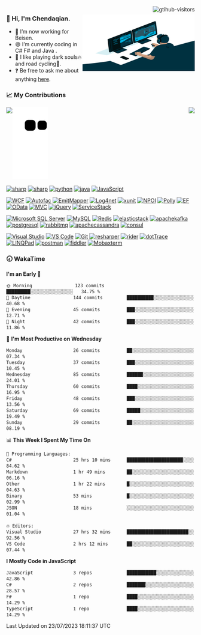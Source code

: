 <a href="https://visitor-badge.laobi.icu/">
    <img align="right" src="https://visitor-badge.laobi.icu/badge?page_id=Chendaqian.Chendaqian" alt="gtihub-visitors" />
</a>

<div>

<img align="right" alt="GIF" src="https://raw.githubusercontent.com/ChenDaqian/ChenDaqian/main/assets/code.gif" width="300" height="150" title="Do what you like, and do it best!">

### :frog: Hi, I'm Chendaqian. 

- :telescope: I’m now working for Beisen.
- :smile: I’m currently coding in C# F# and Java . 
- :gift_heart: I like playing dark souls:fire: and road cycling:bicyclist:.
- :question: Be free to ask me about anything [here](https://github.com/ChenDaqian/ChenDaqian/issues).
</div>

### :chart_with_upwards_trend: My Contributions

![](https://raw.githubusercontent.com/ChenDaqian/ChenDaqian/main/assets/github-contribution-grid-snake.svg)
<img align="left" src="https://github-readme-stats.vercel.app/api?username=ChenDaqian&show_icons=true&hide_border=true">
<img align="right" src="https://github-readme-stats.vercel.app/api/top-langs/?username=ChenDaqian&hide_border=true">

<!-- ### :wrench: 𝗠𝘆 𝗧𝗲𝗰𝗸 𝗦𝘁𝗮𝗰𝗸 -->

[![sharp](https://img.shields.io/badge/-.NETFramework/Core-%237A0099?style=flat-square&logo=dotnet&logoColor=%23ffffff)](https://dotnet.microsoft.com/)
[![sharp](https://img.shields.io/badge/-C/FSharp-%237A0099?style=flat-square&logo=sharp&logoColor=%23ffffff)](https://learn.microsoft.com/en-us/dotnet/csharp/tour-of-csharp/)
[![python](https://img.shields.io/badge/-Python-%23EEEE00?style=flat-square&logo=python&logoColor=%2300BBFF)](https://www.python.org/)
[![java](https://img.shields.io/badge/-Java-%23B41717?style=flat-square&logo=joplin&logoColor=%2300BBFF)](https://www.java.com/)
[![JavaScript](https://img.shields.io/badge/-JavaScript-%23EEEE00?style=flat-square&logo=javascript&logoColor=00BBFF&color=%23FFCE5A)](https://developer.mozilla.org/en-US/docs/Web/JavaScript)

[![WCF](https://img.shields.io/badge/-WCF-%23C10066?style=flat-square&logo=wantedly&logoColor=%23ffffff)](https://learn.microsoft.com/en-us/dotnet/framework/wcf/whats-wcf)
[![Autofac](https://img.shields.io/badge/-Autofac-%23008866?style=flat-square&logo=airbnb&logoColor=%23ffffff)](https://autofac.org/)
[![EmitMapper](https://img.shields.io/badge/-EmitMapper-%23C10066?style=flat-square&logo=mendeley&logoColor=%23ffffff)](https://github.com/niubilitynetcore/EmitMapper)
[![Log4net](https://img.shields.io/badge/-Log4net-%23008866?style=flat-square&logo=lospec&logoColor=%23ffffff)](https://logging.apache.org/log4net/)
[![xunit](https://img.shields.io/badge/-XUnit-%23C10066?style=flat-square&logo=expertsexchange&logoColor=%23ffffff)](https://xunit.net/)
[![NPOI](https://img.shields.io/badge/-NPOI-%23008866?style=flat-square&logo=neovim&logoColor=%23ffffff)](https://github.com/nissl-lab/npoi)
[![Polly](https://img.shields.io/badge/-Polly-%23C10066?style=flat-square&logo=pointy&logoColor=%23ffffff)](https://www.thepollyproject.org/)
[![EF](https://img.shields.io/badge/-EntityFramework-%23008866?style=flat-square&logo=e&logoColor=%23ffffff)](https://learn.microsoft.com/en-us/ef/core/)
[![OData](https://img.shields.io/badge/-OData-%23C10066?style=flat-square&logo=opera&logoColor=%23ffffff)](https://learn.microsoft.com/en-us/dotnet/api/overview/odata-dotnet/)
[![MVC](https://img.shields.io/badge/-MVC%20&%20WebApi-%23008866?style=flat-square&logo=monzo&logoColor=%23ffffff)](https://dotnet.microsoft.com/en-us/apps/aspnet/mvc)
[![jQuery](https://img.shields.io/badge/-jQuery-%23C10066?style=flat-square&logo=jquery&logoColor=%23ffffff)](https://jquery.com/)
[![ServiceStack](https://img.shields.io/badge/-ServiceStack-%23008866?style=flat-square&logo=skypack&logoColor=%23ffffff)](https://servicestack.net/)

[![Microsoft SQL Server](https://img.shields.io/badge/-MicrosoftSqlServer-%23888800?style=flat-square&logo=microsoftsqlserver&logoColor=ffffff)](https://www.microsoft.com/en-us/sql-server/sql-server-downloads)
[![MySQL](https://img.shields.io/badge/-MySQL-%23007ACC?style=flat-square&logo=mysql&logoColor=ffffff)](https://www.mysql.com/com/)
[![Redis](https://img.shields.io/badge/-Redis-%23F05032?style=flat-square&logo=redis&logoColor=%23ffffff)](https://redis.io/)
[![elasticstack](https://img.shields.io/badge/-ElasticStack-%2300DDAA?style=flat-square&logo=elasticstack&logoColor=%23ffffff)](https://www.elastic.co/cn/)
[![apachekafka](https://img.shields.io/badge/-Kafka-%23ED2B88?style=flat-square&logo=apachekafka&logoColor=%23ffffff)](https://kafka.apache.org/)
[![postgresql](https://img.shields.io/badge/-PostgreSql-%23007ACC?style=flat-square&logo=postgresql&logoColor=ffffff)](https://www.postgresql.org/)
[![rabbitmq](https://img.shields.io/badge/-Rabbitmq-%23FF8800?style=flat-square&logo=rabbitmq&logoColor=%23ffffff)](https://www.rabbitmq.com/)
[![apachecassandra](https://img.shields.io/badge/-Cassandra-%23008888?style=flat-square&logo=Apachecassandra&logoColor=%23ffffff)](https://cassandra.apache.org/_/index.html)
[![consul](https://img.shields.io/badge/-Consul-%23C10066?style=flat-square&logo=consul&logoColor=%23ffffff)](https://www.consul.io/)

[![Visual Studio](https://img.shields.io/badge/-VisualStudio-%237A0099?style=flat-square&logo=visualstudio)](https://visualstudio.microsoft.com/z)
[![VS Code](https://img.shields.io/badge/-VSCode-%23007ACC?style=flat-square&logo=visual-studio-code)](https://code.visualstudio.com/)
[![Git](https://img.shields.io/badge/-Git-%23F05032?style=flat-square&logo=git&logoColor=%23ffffff)](https://git-scm.com/)
[![resharper](https://img.shields.io/badge/-ReSharper-%23C10066?style=flat-square&logo=resharper&logoColor=%23ffffff)](https://www.jetbrains.com/resharper/)
[![rider](https://img.shields.io/badge/-Rider-%23C10066?style=flat-square&logo=rider&logoColor=%23ffffff)](https://www.jetbrains.com/rider/)
[![dotTrace](https://img.shields.io/badge/-dotTrace-%23C10066?style=flat-square&logo=d&logoColor=%23ffffff)](https://www.jetbrains.com/profiler/)
[![LINQPad](https://img.shields.io/badge/-LINQPad-%23C10066?style=flat-square&logo=liberapay&logoColor=%23ffffff)](https://www.linqpad.net/)
[![postman](https://img.shields.io/badge/-Postman-%23F05032?style=flat-square&logo=postman&logoColor=%23ffffff)](https://www.postman.com/)
[![fiddler](https://img.shields.io/badge/-Fiddler-%23008866?style=flat-square&logo=electronfiddle&logoColor=%23ffffff)](https://www.telerik.com/fiddler)
[![Mobaxterm](https://img.shields.io/badge/-Mobaxterm-%235391FE?style=flat-square&logo=powershell&logoColor=%23ffffff)](https://mobaxterm.mobatek.net/)

### :clock830: WakaTime

<!--START_SECTION:waka-->
**I'm an Early 🐤** 

```text
🌞 Morning                123 commits         █████████░░░░░░░░░░░░░░░░   34.75 % 
🌆 Daytime                144 commits         ██████████░░░░░░░░░░░░░░░   40.68 % 
🌃 Evening                45 commits          ███░░░░░░░░░░░░░░░░░░░░░░   12.71 % 
🌙 Night                  42 commits          ███░░░░░░░░░░░░░░░░░░░░░░   11.86 % 
```
📅 **I'm Most Productive on Wednesday** 

```text
Monday                   26 commits          ██░░░░░░░░░░░░░░░░░░░░░░░   07.34 % 
Tuesday                  37 commits          ███░░░░░░░░░░░░░░░░░░░░░░   10.45 % 
Wednesday                85 commits          ██████░░░░░░░░░░░░░░░░░░░   24.01 % 
Thursday                 60 commits          ████░░░░░░░░░░░░░░░░░░░░░   16.95 % 
Friday                   48 commits          ███░░░░░░░░░░░░░░░░░░░░░░   13.56 % 
Saturday                 69 commits          █████░░░░░░░░░░░░░░░░░░░░   19.49 % 
Sunday                   29 commits          ██░░░░░░░░░░░░░░░░░░░░░░░   08.19 % 
```


📊 **This Week I Spent My Time On** 

```text
💬 Programming Languages: 
C#                       25 hrs 10 mins      █████████████████████░░░░   84.62 % 
Markdown                 1 hr 49 mins        ██░░░░░░░░░░░░░░░░░░░░░░░   06.16 % 
Other                    1 hr 22 mins        █░░░░░░░░░░░░░░░░░░░░░░░░   04.63 % 
Binary                   53 mins             █░░░░░░░░░░░░░░░░░░░░░░░░   02.99 % 
JSON                     18 mins             ░░░░░░░░░░░░░░░░░░░░░░░░░   01.04 % 

🔥 Editors: 
Visual Studio            27 hrs 32 mins      ███████████████████████░░   92.56 % 
VS Code                  2 hrs 12 mins       ██░░░░░░░░░░░░░░░░░░░░░░░   07.44 % 
```

**I Mostly Code in JavaScript** 

```text
JavaScript               3 repos             ███████████░░░░░░░░░░░░░░   42.86 % 
C#                       2 repos             ███████░░░░░░░░░░░░░░░░░░   28.57 % 
F#                       1 repo              ████░░░░░░░░░░░░░░░░░░░░░   14.29 % 
TypeScript               1 repo              ████░░░░░░░░░░░░░░░░░░░░░   14.29 % 
```




 Last Updated on 23/07/2023 18:11:37 UTC
<!--END_SECTION:waka-->
